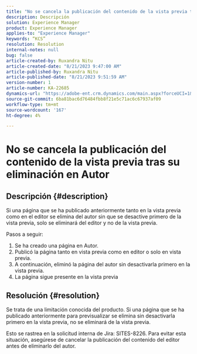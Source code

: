 ```yaml
---
title: "No se cancela la publicación del contenido de la vista previa tras su eliminación en Autor"
description: Descripción
solution: Experience Manager
product: Experience Manager
applies-to: "Experience Manager"
keywords: “KCS”
resolution: Resolution
internal-notes: null
bug: false
article-created-by: Ruxandra Nitu
article-created-date: "8/21/2023 9:47:00 AM"
article-published-by: Ruxandra Nitu
article-published-date: "8/21/2023 9:51:59 AM"
version-number: 1
article-number: KA-22685
dynamics-url: "https://adobe-ent.crm.dynamics.com/main.aspx?forceUCI=1&pagetype=entityrecord&etn=knowledgearticle&id=b9a6f8ab-0740-ee11-bdf3-6045bd0065f9"
source-git-commit: 6ba81bac6d76484fbb8f21e5c71ac6c67937af09
workflow-type: tm+mt
source-wordcount: '167'
ht-degree: 4%

---
```


# No se cancela la publicación del contenido de la vista previa tras su eliminación en Autor

## Descripción {#description}




Si una página que se ha publicado anteriormente tanto en la vista previa como en el editor se elimina del autor sin que se desactive primero de la vista previa, solo se eliminará del editor y no de la vista previa.

Pasos a seguir:

1. Se ha creado una página en Autor.
2. Publicó la página tanto en vista previa como en editor o solo en vista previa.
3. A continuación, eliminó la página del autor sin desactivarla primero en la vista previa.
4. La página sigue presente en la vista previa





## Resolución {#resolution}


Se trata de una limitación conocida del producto. Si una página que se ha publicado anteriormente para previsualizar se elimina sin desactivarla primero en la vista previa, no se eliminará de la vista previa.

Esto se rastrea en la solicitud interna de Jira: SITES-8226.
Para evitar esta situación, asegúrese de cancelar la publicación del contenido del editor antes de eliminarlo del autor.
